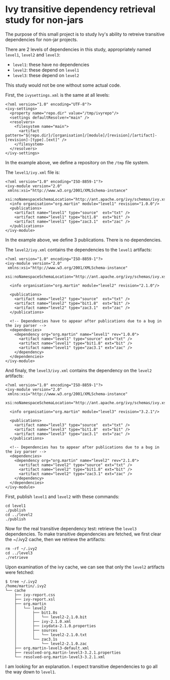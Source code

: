 Ivy transitive dependency retrieval study for non-jars
====

The purpose of this small project is to study Ivy's ability to retreive transitive dependencies for non-jar projects.

There are 2 levels of dependencies in this study, appropriately named `level1`, `level2` and `level3`:

* `level1`: these have no dependencies
* `level2`: these depend on `level1`
* `level3`: these depend on `level2`

This study would not be one without some actual code.

First, the `ivysettings.xml` is the same at all levels:

```
<?xml version="1.0" encoding="UTF-8"?>
<ivy-settings>
  <property name="repo.dir" value="/tmp/ivyrepo"/>
  <settings defaultResolver="main" />
  <resolvers>
    <filesystem name="main">
      <artifact pattern="${repo.dir}/[organisation]/[module]/[revision]/[artifact]-[revision]-[type].[ext]" />
    </filesystem>
  </resolvers>
</ivy-settings>
```
In the example above, we define a repository on the `/tmp` file system.

The `level1/ivy.xml` file is:

```
<?xml version="1.0" encoding="ISO-8859-1"?>
<ivy-module version="2.0"
 xmlns:xsi="http://www.w3.org/2001/XMLSchema-instance"
 xsi:noNamespaceSchemaLocation="http://ant.apache.org/ivy/schemas/ivy.xsd">
  <info organisation="org.martin" module="level1" revision="1.0.0"/>
  <publications>
    <artifact name="level1" type="source"  ext="txt" />
    <artifact name="level1" type="bit1.8"  ext="bit" />
    <artifact name="level1" type="zac3.1"  ext="zac" />
  </publications>
</ivy-module>
```

In the example above, we define 3 publications. There is no dependencies.

The `level2/ivy.xml` contains the dependencies to the `level1` artifacts:

```
<?xml version="1.0" encoding="ISO-8859-1"?>
<ivy-module version="2.0"
 xmlns:xsi="http://www.w3.org/2001/XMLSchema-instance"
 xsi:noNamespaceSchemaLocation="http://ant.apache.org/ivy/schemas/ivy.xsd">

  <info organisation="org.martin" module="level2" revision="2.1.0"/>

  <publications>
    <artifact name="level2" type="source"  ext="txt" />
    <artifact name="level2" type="bit1.8"  ext="bit" />
    <artifact name="level2" type="zac3.1"  ext="zac" />
  </publications>

  <!-- Dependencies have to appear after publications due to a bug in the ivy parser -->
  <dependencies>
    <dependency org="org.martin" name="level1" rev="1.0.0">
      <artifact name="level1" type="source" ext="txt" />
      <artifact name="level1" type="bit1.8" ext="bit" />
      <artifact name="level1" type="zac3.1" ext="zac" />
    </dependency>
  </dependencies>
</ivy-module>
```

And finaly, the `level3/ivy.xml` contains the dependency on the `level2` artifacts:

```
<?xml version="1.0" encoding="ISO-8859-1"?>
<ivy-module version="2.0"
 xmlns:xsi="http://www.w3.org/2001/XMLSchema-instance"
 xsi:noNamespaceSchemaLocation="http://ant.apache.org/ivy/schemas/ivy.xsd">

  <info organisation="org.martin" module="level3" revision="3.2.1"/>

  <publications>
    <artifact name="level3" type="source"  ext="txt" />
    <artifact name="level3" type="bit1.8"  ext="bit" />
    <artifact name="level3" type="zac3.1"  ext="zac" />
  </publications>

  <!-- Dependencies has to appear after publications due to a bug in the ivy parser -->
  <dependencies>
    <dependency org="org.martin" name="level2" rev="2.1.0">
      <artifact name="level2" type="source" ext="txt" />
      <artifact name="level2" type="bit1.8" ext="bit" />
      <artifact name="level2" type="zac3.1" ext="zac" />
    </dependency>
  </dependencies>
</ivy-module>

```

First, publish `level1` and `level2` with these commands:


```
cd level1
./publish
cd ../level2
./publish
```

Now for the real transitive dependency test: retrieve the `level3`
dependencies. To make transitive dependencies are fetched, we first
clear the ~/.ivy2 cache, then we retrieve the artifacts:

```
rm -rf ~/.ivy2
cd ../level3
./retrieve
```

Upon examination of the ivy cache, we can see that only the `level2` artifacts were fetched:

```
$ tree ~/.ivy2
/home/martin/.ivy2
└── cache
    ├── ivy-report.css
    ├── ivy-report.xsl
    ├── org.martin
    │   └── level2
    │       ├── bit1.8s
    │       │   └── level2-2.1.0.bit
    │       ├── ivy-2.1.0.xml
    │       ├── ivydata-2.1.0.properties
    │       ├── sources
    │       │   └── level2-2.1.0.txt
    │       └── zac3.1s
    │           └── level2-2.1.0.zac
    ├── org.martin-level3-default.xml
    ├── resolved-org.martin-level3-3.2.1.properties
    └── resolved-org.martin-level3-3.2.1.xml
```

I am looking for an explanation. I expect transitive dependencies to go all the way down to `level1`.
